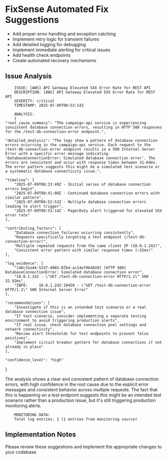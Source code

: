 # FixSense Automated Fix Suggestions

- Add proper error handling and exception catching
- Implement retry logic for transient failures
- Add detailed logging for debugging
- Implement immediate alerting for critical issues
- Add health check endpoints
- Create automated recovery mechanisms

## Issue Analysis

        ISSUE: [AWS] API Gateway Elevated 5XX Error Rate for REST API 
        DESCRIPTION: [AWS] API Gateway Elevated 5XX Error Rate for REST API 
        SEVERITY: critical
        TIMESTAMP: 2025-07-09T08:53:14Z
        
        ANALYSIS:
        {
    "root_cause_summary": "The campaign-api service is experiencing consistent database connection errors, resulting in HTTP 500 responses for the /test-db-connection-error endpoint.",
    
    "detailed_analysis": "The logs show a pattern of database connection errors occurring in the campaign-api service. Each request to the /test-db-connection-error endpoint results in a 500 Internal Server Error with a specific error message indicating 'DatabaseConnectionError: Simulated database connection error'. The errors are consistent and occur with response times between 31-64ms. The error pattern suggests this might be a simulated test scenario or a systematic database connectivity issue.",
    
    "timeline": [
        "2025-07-09T08:33:49Z - Initial series of database connection errors begin",
        "2025-07-09T08:41:00Z - Continued database connection errors with similar pattern",
        "2025-07-09T08:52:53Z - Multiple database connection errors leading to alert trigger",
        "2025-07-09T08:53:14Z - PagerDuty alert triggered for elevated 5XX error rate"
    ],
    
    "contributing_factors": [
        "Database connection failures occurring consistently",
        "Requests specifically targeting a test endpoint (/test-db-connection-error)",
        "Multiple repeated requests from the same client IP (10.0.1.242)",
        "Consistent error pattern with similar response times (~32ms)"
    ],
    
    "log_evidence": [
        "[48c31e44-5337-4965-87bd-ac14ef0b4020] [HTTP 500] DatabaseConnectionError: Simulated database connection error",
        "10.0.1.242 - \"GET /test-db-connection-error HTTP/1.1\" 500 - 32.92ms",
        "INFO:     10.0.1.242:19450 - \"GET /test-db-connection-error HTTP/1.1\" 500 Internal Server Error"
    ],
    
    "recommendations": [
        "Investigate if this is an intended test scenario or a real database connection issue",
        "If test scenario, consider implementing a separate testing environment to avoid triggering production alerts",
        "If real issue, check database connection pool settings and network connectivity",
        "Review alert thresholds for test endpoints to prevent false positives",
        "Implement circuit breaker pattern for database connections if not already in place"
    ],
    
    "confidence_level": "high"
}

The analysis shows a clear and consistent pattern of database connection errors, with high confidence in the root cause due to the explicit error messages and consistent behavior across multiple requests. The fact that this is happening on a test endpoint suggests this might be an intended test scenario rather than a production issue, but it's still triggering production monitoring alerts.
        
        MONITORING DATA:
        Total log entries: 1 (1 entries from monitoring source)
        

## Implementation Notes
Please review these suggestions and implement the appropriate changes to your codebase.
